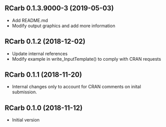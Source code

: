 




<!-- NEWS.md was auto-generated by NEWS.Rmd. Please DO NOT edit by hand!-->

## RCarb 0.1.3.9000-3 (2019-05-03)

  - Add README.md
  - Modify output graphics and add more information

## RCarb 0.1.2 (2018-12-02)

  - Update internal references
  - Modify example in write\_InputTemplate() to comply with CRAN
    requests

## RCarb 0.1.1 (2018-11-20)

  - Internal changes only to account for CRAN comments on inital
    submission.

## RCarb 0.1.0 (2018-11-12)

  - Initial version
